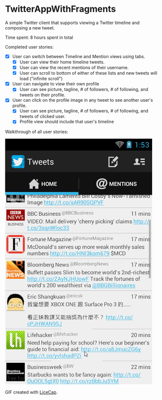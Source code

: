 TwitterAppWithFragments
=======================

A simple Twitter client that supports viewing a Twitter timeline and composing a new tweet.

Time spent: 8 hours spent in total

Completed user stories:

* [x] User can switch between Timeline and Mention views using tabs.
   * [x] User can view their home timeline tweets.
   * [x] User can view the recent mentions of their username.
   * [x] User can scroll to bottom of either of these lists and new tweets will load ("infinite scroll")
* [x] User can navigate to view their own profile
   * [x] User can see picture, tagline, # of followers, # of following, and tweets on their profile.
* [x] User can click on the profile image in any tweet to see another user's profile.
   * [x] User can see picture, tagline, # of followers, # of following, and tweets of clicked user.
   * [x] Profile view should include that user's timeline

Walkthrough of all user stories:

![Video Walkthrough](walkthrough.gif)

GIF created with [LiceCap](http://www.cockos.com/licecap/).

